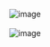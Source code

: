 ![image](https://user-images.githubusercontent.com/81418010/230835020-ebe6190a-c33a-49a5-9b0d-cc8893fce561.png)
<br><br>
![image](https://user-images.githubusercontent.com/81418010/230881132-fbbfeee2-df77-470e-b638-68a5d088af6c.png)
